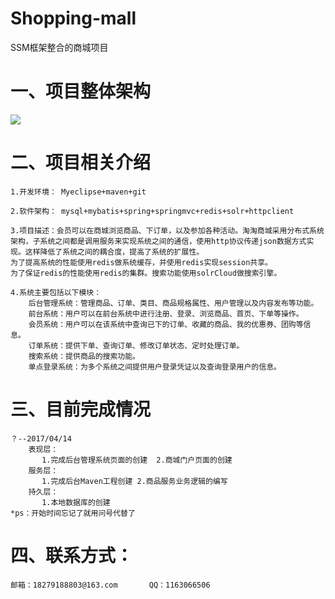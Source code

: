 # Shopping-mall
SSM框架整合的商城项目

# 一、项目整体架构 #

![](http://i.imgur.com/SCDQKsE.png)

# 二、项目相关介绍 #
	1.开发环境： Myeclipse+maven+git
	
	2.软件架构： mysql+mybatis+spring+springmvc+redis+solr+httpclient
	
	3.项目描述：会员可以在商城浏览商品、下订单，以及参加各种活动。淘淘商城采用分布式系统架构，子系统之间都是调用服务来实现系统之间的通信，使用http协议传递json数据方式实现。这样降低了系统之间的耦合度，提高了系统的扩展性。
	为了提高系统的性能使用redis做系统缓存，并使用redis实现session共享。
	为了保证redis的性能使用redis的集群。搜索功能使用solrCloud做搜索引擎。

	4.系统主要包括以下模块：
		后台管理系统：管理商品、订单、类目、商品规格属性、用户管理以及内容发布等功能。
		前台系统：用户可以在前台系统中进行注册、登录、浏览商品、首页、下单等操作。
		会员系统：用户可以在该系统中查询已下的订单、收藏的商品、我的优惠券、团购等信息。
		订单系统：提供下单、查询订单、修改订单状态、定时处理订单。
		搜索系统：提供商品的搜索功能。
		单点登录系统：为多个系统之间提供用户登录凭证以及查询登录用户的信息。
# 三、目前完成情况 #

	？--2017/04/14 
		表现层：
		   1.完成后台管理系统页面的创建  2.商城门户页面的创建
		服务层：
		   1.完成后台Maven工程创建 2.商品服务业务逻辑的编写
		持久层：
		   1.本地数据库的创建
    *ps：开始时间忘记了就用问号代替了

# 四、联系方式： #
   
   	邮箱：18279188803@163.com       QQ：1163066506


